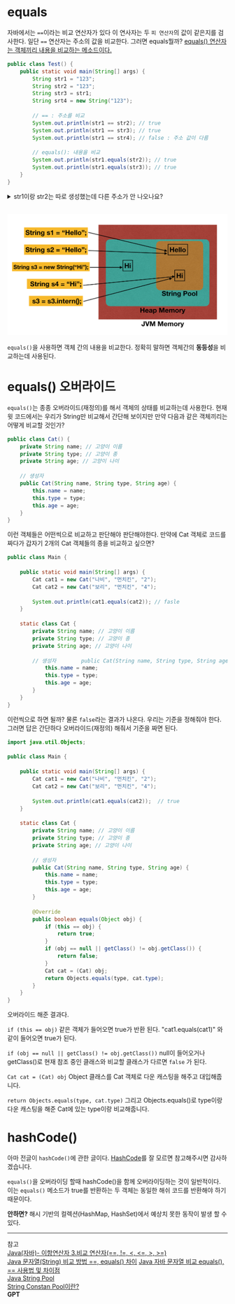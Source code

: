 # equals
자바에서는 `==`이라는 비교 연산자가 있다 이 연사자는 두 `피 연산자`의 값이 같은지를 검사한다.
일단 `==` 연산자는 주소의 값을 비교한다.
그러면 equals뭘까?
<U>equals() 연산자는 객체끼리 내용을 비교하는 메소드이다.</U>

```java
public class Test() {
	public static void main(String[] args) {
		String str1 = "123";
		String str2 = "123";
		String str3 = str1;
		String srt4 = new String("123");
		
		// == : 주소를 비교
		System.out.println(str1 == str2); // true
		System.out.println(str1 == str3); // true
		System.out.println(str1 == str4); // false : 주소 값이 다름

		// equals(): 내용을 비교
		System.out.println(str1.equals(str2)); // true
 		System.out.println(str1.equals(str3)); // true
	} 
}
```

<details>
	<summary>str1이랑 str2는 따로 생성했는데 다른 주소가 안 나오나요?</summary>
		자바를 잘 알고 계신분들은 알고 알고있겠지만 혹시 궁금한분들이 있을수도 있어 적어본다.
		자바는 String을 생성하게 된다면 해당 String 값은 Heap 영역내에 "String Pool"이라는 영역에 들어가게 된다. 

 윗 예제로 예를 들면 "123"은  "String Pool" 영역에 들어가서 다 같이 사용한다.
 하지만 new로 생성하면 그렇지 않다. 아래는 참고 그림이다.
</details> </br>

![자바Pool](images/java-string-pool.png)

`equals()`을 사용하면 객체 간의 내용을 비교한다. 정확히 말하면 객체간의 **동등성**을 비교하는데 사용된다.

# equals() 오버라이드

`equals()`는 종종 오버라이드(재정의)를 해서 객체의 상태를 비교하는데 사용한다.
현재 윗 코드에서는 우리가 String만 비교해서 간단해 보이지만 만약 다음과 같은 객체끼리는 어떻게 비교할 것인가?

```java
public class Cat() {
	private String name; // 고양이 이름
	private String type; // 고양이 종
	private String age; // 고양이 나이

	// 생성자
	public Cat(String name, String type, String age) {
		this.name = name;
		this.type = type;
		this.age = age;
	}
}
```
이런 객체들은 어떤씩으로 비교하고 판단해야 판단해야한다. 
만약에 Cat 객체로 코드를 짜다가 갑자기 2개의 Cat 객체들의 종을 비교하고 싶으면?

```java
public class Main {  
  
    public static void main(String[] args) {  
        Cat cat1 = new Cat("나비", "먼치킨", "2");  
        Cat cat2 = new Cat("보리", "먼치킨", "4");  
  
        System.out.println(cat1.equals(cat2)); // fasle
    }  
  
    static class Cat {  
        private String name; // 고양이 이름  
        private String type; // 고양이 종  
        private String age; // 고양이 나이  
  
        // 생성자        public Cat(String name, String type, String age) {  
            this.name = name;  
            this.type = type;  
            this.age = age;  
        }  
    }  
}
```
이런씩으로 하면 될까? 물론 `false`라는 결과가 나온다.
우리는 기준을 정해줘야 한다. 그러면 답은 간단하다 오버라이드(재정의) 해줘서 기준을 짜면 된다.

```java
import java.util.Objects;  
  
public class Main {  
  
    public static void main(String[] args) {  
        Cat cat1 = new Cat("나비", "먼치킨", "2");  
        Cat cat2 = new Cat("보리", "먼치킨", "4");  
  
        System.out.println(cat1.equals(cat2));  // true
    }  
  
    static class Cat {  
        private String name; // 고양이 이름  
        private String type; // 고양이 종  
        private String age; // 고양이 나이  
  
        // 생성자        
        public Cat(String name, String type, String age) {  
            this.name = name;  
            this.type = type;  
            this.age = age;  
        }  
  
        @Override  
        public boolean equals(Object obj) {  
            if (this == obj) {  
                return true;  
            }  
            if (obj == null || getClass() != obj.getClass()) {  
                return false;  
            }  
            Cat cat = (Cat) obj;  
            return Objects.equals(type, cat.type);  
        }  
    }  
}
```

오버라이드 해준 결과다. 

`if (this == obj)`
같은 객체가 들어오면 true가 반환 된다. "cat1.equals(cat1)" 와 같이 들어오면 true가 된다.

`if (obj == null || getClass() != obj.getClass())`
null이 들어오거나 getClass()로 현재 참조 중인 클래스와 비교할 클래스가 다르면 `false` 가 된다.

`Cat cat = (Cat) obj` 
Object 클래스를 Cat 객체로 다운 캐스팅을 해주고 대입해줍니다.

`return Objects.equals(type, cat.type)`
그리고 Objects.equals()로 type이랑 다운 캐스팅을 해준 Cat에 있는 type이랑 비교해줍니다.

# hashCode()
아마 전글이 `hashCode()`에 관한 글이다. 
[HashCode](https://github.com/tkdgml822/Obsidian_Study/blob/main/자바/hashCode.md)를 잘 모르면 참고해주시면 감사하겠습니다.

`equals()`을 오버라이딩 할때 hashCode()을 함께 오버라이딩하는 것이 일반적이다. 
이는 `equals()` 메소드가 true를 반환하는 두 객체는 동일한 해쉬 코드를 반환해야 하기 때문이다.

**안하면?**
해시 기반의 컬렉션(HashMap, HashSet)에서 예상치 못한 동작이 발생 할 수 있다.

- - -
참고 </br>
[Java(자바)- 이항연산자 3.비교 연산자(==, !=, <, <=, >, >=)](https://park-youjin.tistory.com/15)</br>
[Java 문자열(String) 비교 방법 ==, equals() 차이](https://milku.tistory.com/112)
[Java 자바 문자열 비교 equals(), == 사용법 및 차이점](https://lnsideout.tistory.com/entry/JAVA%EC%9E%90%EB%B0%94-%EB%AC%B8%EC%9E%90%EC%97%B4-%EB%B9%84%EA%B5%90-equals-%EC%82%AC%EC%9A%A9%EB%B2%95-%EB%B0%8F-%EC%B0%A8%EC%9D%B4%EC%A0%90)</br>
[Java String Pool](https://www.javastring.net/java/string/pool)</br>
[String Constan Pool이란?](https://starkying.tistory.com/entry/what-is-java-string-pool) </br>
**GPT**

